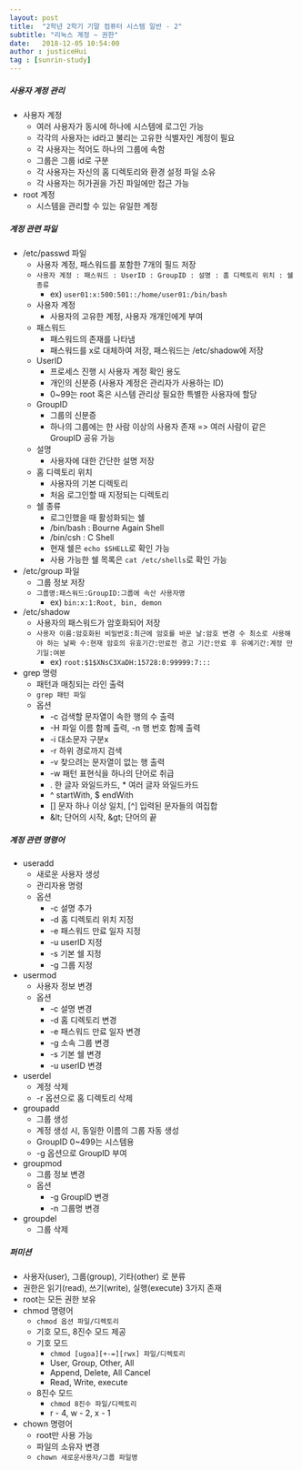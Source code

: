 ```yaml
---
layout: post
title:  "2학년 2학기 기말 컴퓨터 시스템 일반 - 2"
subtitle: "리눅스 계정 ~ 권한"
date:   2018-12-05 10:54:00
author : justiceHui
tag : [sunrin-study]
---
```


##### 사용자 계정 관리
* 사용자 계정
  * 여러 사용자가 동시에 하나에 시스템에 로그인 가능
  * 각각의 사용자는 id라고 불리는 고유한 식별자인 계정이 필요
  * 각 사용자는 적어도 하나의 그룹에 속함
  * 그룹은 그룹 id로 구분
  * 각 사용자는 자신의 홈 디렉토리와 환경 설정 파일 소유
  * 각 사용자는 허가권을 가진 파일에만 접근 가능
* root 계정
  * 시스템을 관리할 수 있는 유일한 계정

##### 계정 관련 파일
* /etc/passwd 파일
  * 사용자 계정, 패스워드를 포함한 7개의 필드 저장
  * `사용자 계정 : 패스워드 : UserID : GroupID : 설명 : 홈 디렉토리 위치 : 쉘 종류`
    * ex) `user01:x:500:501::/home/user01:/bin/bash`
  * 사용자 계정
    * 사용자의 고유한 계정, 사용자 개개인에게 부여
  * 패스워드
    * 패스워드의 존재를 나타냄
    * 패스워드를 x로 대체하여 저장, 패스워드는 /etc/shadow에 저장
  * UserID
    * 프로세스 진행 시 사용자 계정 확인 용도
    * 개인의 신분증 (사용자 계정은 관리자가 사용하는 ID)
    * 0~99는 root 혹은 시스템 관리상 필요한 특별한 사용자에 할당
  * GroupID
    * 그룹의 신분증
    * 하나의 그룹에는 한 사람 이상의 사용자 존재 =&gt; 여러 사람이 같은 GroupID 공유 가능
  * 설명
    * 사용자에 대한 간단한 설명 저장
  * 홈 디렉토리 위치
    * 사용자의 기본 디렉토리
    * 처음 로그인할 때 지정되는 디렉토리
  * 쉘 종류
    * 로그인했을 때 활성화되는 쉘
    * /bin/bash : Bourne Again Shell
    * /bin/csh : C Shell
    * 현재 쉘은 `echo $SHELL`로 확인 가능
    * 사용 가능한 쉘 목록은 `cat /etc/shells`로 확인 가능
* /etc/group 파일
  * 그룹 정보 저장
  * `그룹명:패스워드:GroupID:그룹에 속산 사용자명`
    * ex) `bin:x:1:Root, bin, demon`
* /etc/shadow
  * 사용자의 패스워드가 암호화되어 저장
  * `사용자 이름:암호화된 비밀번호:최근에 암호를 바꾼 날:암호 변경 수 최소로 사용해야 하는 날짜 수:현재 암호의 유효기간:만료전 경고 기간:만료 후 유예기간:계정 만기일:여분`
    * ex) `root:$1$XNsC3XaDH:15728:0:99999:7:::`
* grep 명령
  * 패턴과 매칭되는 라인 출력
  * `grep 패턴 파일`
  * 옵션
    * -c 검색할 문자열이 속한 행의 수 출력
    * -H 파일 이름 함께 출력, -n 행 번호 함께 출력
    * -i 대소문자 구분x
    * -r 하위 경로까지 검색
    * -v 찾으려는 문자열이 없는 행 출력
    * -w 패턴 표현식을 하나의 단어로 취급
    * . 한 글자 와일드카드, * 여러 글자 와일드카드
    * ^ startWith, $ endWith
    * [] 문자 하나 이상 일치, [^] 입력된 문자들의 여집합
    * \&lt; 단어의 시작, \&gt; 단어의 끝

##### 계정 관련 명령어
* useradd
  * 새로운 사용자 생성
  * 관리자용 명령
  * 옵션
    * -c 설명 추가
    * -d 홈 디렉토리 위치 지정
    * -e 패스워드 만료 일자 지정
    * -u userID 지정
    * -s 기본 쉘 지정
    * -g 그룹 지정
* usermod
  * 사용자 정보 변경
  * 옵션
    * -c 설명 변경
    * -d 홈 디렉토리 변경
    * -e 패스워드 만료 일자 변경
    * -g 소속 그룹 변경
    * -s 기본 쉘 변경
    * -u userID 변경
* userdel
  * 계정 삭제
  * -r 옵션으로 홈 디렉토리 삭제
* groupadd
  * 그룹 생성
  * 계정 생성 시, 동일한 이름의 그룹 자동 생성
  * GroupID 0~499는 시스템용
  * -g 옵션으로 GroupID 부여
* groupmod
  * 그룹 정보 변경
  * 옵션
    * -g GroupID 변경
    * -n 그룹명 변경
* groupdel
  * 그룹 삭제

##### 퍼미션
* 사용자(user), 그룹(group), 기타(other) 로 분류
* 권한은 읽기(read), 쓰기(write), 실행(execute) 3가지 존재
* root는 모든 권한 보유
* chmod 명령어
  * `chmod 옵션 파일/디렉토리`
  * 기호 모드, 8진수 모드 제공
  * 기호 모드
    * `chmod [ugoa][+-=][rwx] 파일/디렉토리`
    * User, Group, Other, All
    * Append, Delete, All Cancel
    * Read, Write, execute
  * 8진수 모드
    * `chmod 8진수 파일/디렉토리`
    * r - 4, w - 2, x - 1
* chown 명령어
  * root만 사용 가능
  * 파일의 소유자 변경
  * `chown 새로운사용자/그룹 파일명`

